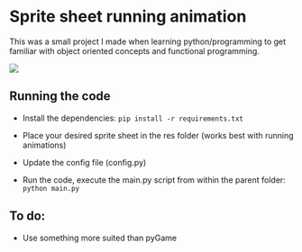 # Sprite sheet running animation

This was a small project I made when learning python/programming to get familiar with object oriented concepts and functional programming.

![](https://github.com/Will1608/Sprite-sheet-running-animation-with-python/blob/main/example.gif)

## Running the code

* Install the dependencies:
  ``
   pip install -r requirements.txt
  ``

* Place your desired sprite sheet in the res folder (works best with running animations)
* Update the config file (config.py)
* Run the code, execute the main.py script from within the parent folder:
  ``
  python main.py
  ``
## To do:

* Use something more suited than pyGame
